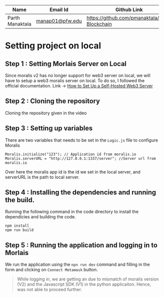 
| Name      | Email Id | Github Link |
| ----------- | ----------- | --------- |
| Parth Manaktala      | manap01@pfw.edu       | https://github.com/pmanaktala/NFT-Blockchain |

# Setting project on local
## Step 1 : Setting Morlais Server on Local
Since moralis v2 has no longer support for web3 server on local, we will have to setup a web3 moralis server on local. To do so, I followed the official documentation. Link -> [How to Set Up a Self-Hosted Web3 Server](https://moralis.io/how-to-set-up-a-self-hosted-web3-server/)

## Step 2 : Cloning the repository
Cloning the repository given in the video

## Step 3 :  Setting up variables
There are two variables that needs to be set in the `Logic.js` file to configure Moralis

    Moralis.initialize("123"); // Application id from moralis.io
    Moralis.serverURL = "http://127.0.0.1:1337/server"; //Server url from moralis.io
    
Over here the moralis app id is the id we set in the local server, and serverURL is the path to local server.

## Step 4 : Installing the dependencies and running the build.

Running the following command in the code directory to install the dependicies and building the code.

    npm install
    npm run build
    
## Step 5 : Running the application and logging in to Morlais

We run the application using the `npn run dev` command and filling in the form and clicking on `Connect Metamask` button.

> While logging in, we are getting an due to mismatch of moralis version (V2) and the Javascript SDK (V1) in the python applicaiton. Hence, was not able to proceed further.